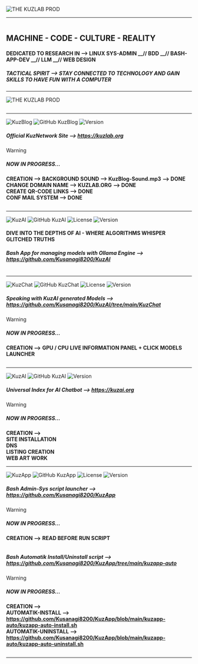 
![THE KUZLAB PROD](https://img.shields.io/badge/THE%20%20%20KUZ%20%20%20ZEITGEIST%20%20%20PRODUCTION%20%20-blue?style=for-the-badge)

___________________________________________________________________________________________________________________
<picture>
 <source media="(prefers-color-scheme: dark)" srcset="https://github.com/Kusanagi8200/Kusanagi8200/blob/main/KUZLAB1.jpg">
 <source media="(prefers-color-scheme: light)" srcset="https://github.com/Kusanagi8200/Kusanagi8200/blob/main/KUZLAB1.jpg">
 <img alt="" src="">
</picture>

## **MACHINE - CODE - CULTURE - REALITY**

#### **DEDICATED TO RESEARCH IN --> LINUX SYS-ADMIN __// BDD __// BASH-APP-DEV __// LLM __// WEB DESIGN**

##### **TACTICAL SPIRIT --> STAY CONNECTED TO TECHNOLOGY AND GAIN SKILLS TO HAVE FUN WITH A COMPUTER**
___________________________________________________________________________________________________________________

![THE KUZLAB PROD](https://img.shields.io/badge/THE%20%20%20KUZLAB%20%20%20IS%20%20%20ONLINE%20%20-blue?style=for-the-badge)

<picture>
 <source media="(prefers-color-scheme: dark)" srcset="https://github.com/Kusanagi8200/Kusanagi8200/blob/main/QR-KUZLAB2.jpg">
 <source media="(prefers-color-scheme: light)" srcset="https://github.com/Kusanagi8200/Kusanagi8200/blob/main/QR-KUZLAB2.jpg">
 <img alt="" src="">
</picture>

_________________________________________________________________________________________________________________

![KuzBlog](https://img.shields.io/badge/%20%20%20LAB%20%20%201_//%20%20%20WEB%20%20%20ART%20%20%20EXPLORATION%20%20%20-blue?style=for-the-badge)
![GitHub KuzBlog](https://img.shields.io/badge/%20%20%20GitHub%20%20%20-%20%20%20KUZLAB.ORG%20%20%20-orange?style=for-the-badge&logo=github)
![Version](https://img.shields.io/badge/Version-0.4.25-orange?style=for-the-badge)

##### **Official KuzNetwork Site --> https://kuzlab.org**

> [!WARNING]  
> ##### **NOW IN PROGRESS...**
> **CREATION --> BACKGROUND SOUND --> KuzBlog-Sound.mp3** **--> DONE** \
> **CHANGE DOMAIN NAME --> KUZLAB.ORG** **--> DONE** \
> **CREATE QR-CODE LINKS --> DONE** \
> **CONF MAIL SYSTEM --> DONE**

<picture>
 <source media="(prefers-color-scheme: dark)" srcset="https://github.com/Kusanagi8200/Kusanagi8200/blob/main/HOME.png">
 <source media="(prefers-color-scheme: light)" srcset="https://github.com/Kusanagi8200/Kusanagi8200/blob/main/HOME.png">
 <img alt="" src="">
</picture> 

___________________________________________________________________________________________________________________

![KuzAI](https://img.shields.io/badge/%20%20%20LAB%20%20%202_//%20%20%20LLM%20%20%20EXPLORATION%20%20%20PART1-blue?style=for-the-badge)
![GitHub KuzAI](https://img.shields.io/badge/%20%20%20GitHub%20%20%20-%20%20%20KuzAI%20%20%20-orange?style=for-the-badge&logo=github)
![License](https://img.shields.io/badge/OpenSource-green?style=for-the-badge)
![Version](https://img.shields.io/badge/Beta%20%20%20Version-0.3.25-orange?style=for-the-badge)


#### **DIVE INTO THE DEPTHS OF AI - WHERE ALGORITHMS WHISPER GLITCHED TRUTHS** 
##### **Bash App for managing models with Ollama Engine --> https://github.com/Kusanagi8200/KuzAI**

<picture>
 <source media="(prefers-color-scheme: dark)" srcset="https://github.com/Kusanagi8200/KuzAI/blob/main/KuzAI.png">
 <source media="(prefers-color-scheme: light)" srcset="https://github.com/Kusanagi8200/KuzAI/blob/main/KuzAI.png"> 
 <img alt="" src="">
</picture> 

___________________________________________________________________________________________________________________

![KuzChat](https://img.shields.io/badge/%20%20%20LAB%20%20%202_//%20%20%20LLM%20%20%20EXPLORATION%20%20%20PART2-blue?style=for-the-badge)
![GitHub KuzChat](https://img.shields.io/badge/%20%20%20GitHub%20%20%20-%20%20%20KuzChat%20%20%20-orange?style=for-the-badge&logo=github) 
![License](https://img.shields.io/badge/OpenSource-green?style=for-the-badge)
![Version](https://img.shields.io/badge/Beta%20%20%20Version-0.3.25-orange?style=for-the-badge)

##### **Speaking with KuzAI generated Models --> https://github.com/Kusanagi8200/KuzAI/tree/main/KuzChat**

> [!WARNING]  
> ##### **NOW IN PROGRESS...**
>
> **CREATION -->**
> **GPU / CPU LIVE INFORMATION PANEL + CLICK MODELS LAUNCHER**

<picture>
 <source media="(prefers-color-scheme: dark)" srcset="https://github.com/Kusanagi8200/Kusanagi8200/blob/main/KUZCHAT.jpg">
 <source media="(prefers-color-scheme: light)" srcset="https://github.com/Kusanagi8200/Kusanagi8200/blob/main/KUZCHAT.jpg">
 <img alt="" src="">
</picture> 

___________________________________________________________________________________________________________________

![KuzAI](https://img.shields.io/badge/%20%20%20LAB%20%20%202_//%20%20%20LLM%20%20%20EXPLORATION%20%20%20PART3-blue?style=for-the-badge)
![GitHub KuzAI](https://img.shields.io/badge/%20%20%20GitHub%20%20%20-%20%20%20KUZAI.ORG%20%20%20-orange?style=for-the-badge&logo=github)
![Version](https://img.shields.io/badge/Beta%20%20%20Version-0.1.25-orange?style=for-the-badge)

##### **Universal Index for AI Chatbot --> https://kuzai.org**

> [!WARNING]  
> ##### **NOW IN PROGRESS...**
>
> **CREATION -->** \
> **SITE INSTALLATION** \
> **DNS** \
> **LISTING CREATION** \
> **WEB ART WORK** 
> 
___________________________________________________________________________________________________________________

![KuzApp](https://img.shields.io/badge/%20%20%20LAB%20%20%203_//%20%20%20ADMIN_SYS%20%20%20TOOLS%20%20%20-blue?style=for-the-badge)
![GitHub KuzApp](https://img.shields.io/badge/%20%20%20GitHub%20%20%20-%20%20%20KuzApp%20%20%20-orange?style=for-the-badge&logo=github) 
![License](https://img.shields.io/badge/OpenSource-green?style=for-the-badge)
![Version](https://img.shields.io/badge/Beta%20%20%20Version-0.2.25-orange?style=for-the-badge)

##### **Bash Admin-Sys script launcher --> https://github.com/Kusanagi8200/KuzApp**

> [!WARNING]  
> ##### **NOW IN PROGRESS...**
> 
> **CREATION -->** **READ BEFORE RUN SCRIPT**

<picture>
 <source media="(prefers-color-scheme: dark)" srcset="https://github.com/Kusanagi8200/Kusanagi8200/blob/main/KUZAPP.jpg">
 <source media="(prefers-color-scheme: light)" srcset="https://github.com/Kusanagi8200/Kusanagi8200/blob/main/KUZAPP.jpg">
 <img alt="" src="">
</picture>  

##### **Bash Automatik Install/Uninstall script --> https://github.com/Kusanagi8200/KuzApp/tree/main/kuzapp-auto**

> [!WARNING]  
> ##### **NOW IN PROGRESS...**
> 
> **CREATION -->** \
> **AUTOMATIK-INSTALL --> https://github.com/Kusanagi8200/KuzApp/blob/main/kuzapp-auto/kuzapp-auto-install.sh** \
  **AUTOMATIK-UNINSTALL --> https://github.com/Kusanagi8200/KuzApp/blob/main/kuzapp-auto/kuzapp-auto-uninstall.sh**

<picture>
 <source media="(prefers-color-scheme: dark)" srcset="https://github.com/Kusanagi8200/KuzApp/blob/main/kuzapp-images/KUZAPP-AUTO.jpg">
 <source media="(prefers-color-scheme: light)" srcset="https://github.com/Kusanagi8200/KuzApp/blob/main/kuzapp-images/KUZAPP-AUTO.jpg">
 <img alt="" src="">
</picture> 


___________________________________________________________________________________________________________________
